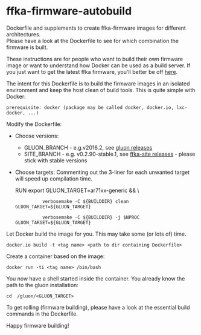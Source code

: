 # ffka-firmware-autobuild
Dockerfile and supplements to create ffka-firmware images for different architectures.  
Please have a look at the Dockerfile to see for which combination the firmware is built.  

These instructions are for people who want to build their own firmware image or want to understand how Docker can be used as a build server.
If you just want to get the latest ffka firmware, you'll better be off [here](http://ffka.net/firmware.html).

The intent for this Dockerfile is to build the firmware images in an isolated environment and keep the host clean of build tools.
This is quite simple with Docker:

```prerequisite: docker (package may be called docker, docker.io, lxc-docker, ...)```

Modify the Dockerfile:

* Choose versions:
	* GLUON_BRANCH - e.g.v2016.2, see [gluon releases](https://github.com/freifunk-gluon/gluon/releases)
	* SITE_BRANCH - e.g. v0.2.90-stable.1, see [ffka-site releases](https://github.com/ffka/site-ffka/releases) - please stick with stable versions
* Choose targets:
Commenting out the 3-liner for each unwanted target will speed up compilation time.

    RUN     export GLUON_TARGET=ar71xx-generic && \

		        verbosemake -C ${BUILDDIR} clean GLUON_TARGET=${GLUON_TARGET}

	        	verbosemake -C ${BUILDDIR} -j $NPROC GLUON_TARGET=${GLUON_TARGET}
	
Let Docker build the image for you. This may take some (or lots of) time.

```docker.io build -t <tag name> <path to dir containing Dockerfile>```

Create a container based on the image:

```docker run -ti <tag name> /bin/bash```

You now have a shell started inside the container. You already know the path to the gluon installation:

```cd  /gluon/<GLUON_TARGET>```

To get rolling (firmware building), please have a look at the essential build commands in the Dockerfile.

Happy firmware building!
